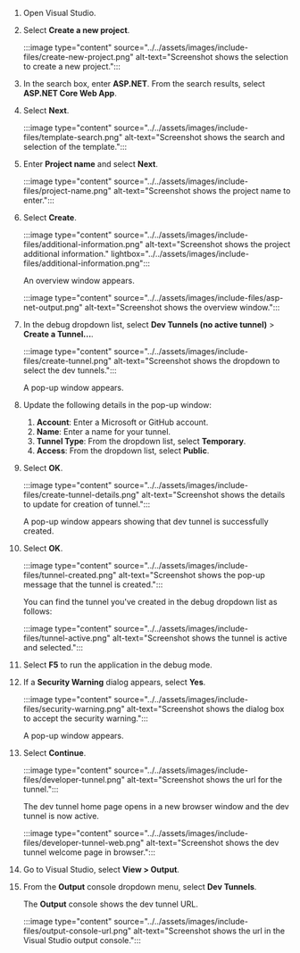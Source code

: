 1. Open Visual Studio.
1. Select **Create a new project**.

    :::image type="content" source="../../assets/images/include-files/create-new-project.png" alt-text="Screenshot shows the selection to create a new project.":::

1. In the search box, enter **ASP.NET**. From the search results, select **ASP.NET Core Web App**.

1. Select **Next**.

    :::image type="content" source="../../assets/images/include-files/template-search.png" alt-text="Screenshot shows the search and selection of the template.":::

1. Enter **Project name** and select **Next**.

    :::image type="content" source="../../assets/images/include-files/project-name.png" alt-text="Screenshot shows the project name to enter.":::

1. Select **Create**.

    :::image type="content" source="../../assets/images/include-files/additional-information.png" alt-text="Screenshot shows the project additional information." lightbox="../../assets/images/include-files/additional-information.png":::

    An overview window appears.

    :::image type="content" source="../../assets/images/include-files/asp-net-output.png" alt-text="Screenshot shows the overview window.":::

1. In the debug dropdown list, select **Dev Tunnels (no active tunnel)** > **Create a Tunnel...**.

    :::image type="content" source="../../assets/images/include-files/create-tunnel.png" alt-text="Screenshot shows the dropdown to select the dev tunnels.":::

    A pop-up window appears.

1. Update the following details in the pop-up window:

    1. **Account**: Enter a Microsoft or GitHub account.
    1. **Name**: Enter a name for your tunnel.
    1. **Tunnel Type**: From the dropdown list, select **Temporary**.
    1. **Access**: From the dropdown list, select **Public**.

1. Select **OK**.

    :::image type="content" source="../../assets/images/include-files/create-tunnel-details.png" alt-text="Screenshot shows the details to update for creation of tunnel.":::

    A pop-up window appears showing that dev tunnel is successfully created.

1. Select **OK**.

    :::image type="content" source="../../assets/images/include-files/tunnel-created.png" alt-text="Screenshot shows the pop-up message that the tunnel is created.":::

    You can find the tunnel you've created in the debug dropdown list as follows:

    :::image type="content" source="../../assets/images/include-files/tunnel-active.png" alt-text="Screenshot shows the tunnel is active and selected.":::

1. Select **F5** to run the application in the debug mode.

1. If a **Security Warning** dialog appears, select **Yes**.

    :::image type="content" source="../../assets/images/include-files/security-warning.png" alt-text="Screenshot shows the dialog box to accept the security warning.":::

    A pop-up window appears.

1. Select **Continue**.

    :::image type="content" source="../../assets/images/include-files/developer-tunnel.png" alt-text="Screenshot shows the url for the tunnel.":::

    The dev tunnel home page opens in a new browser window and the dev tunnel is now active.

    :::image type="content" source="../../assets/images/include-files/developer-tunnel-web.png" alt-text="Screenshot shows the dev tunnel welcome page in browser.":::

1. Go to Visual Studio, select **View > Output**.

1. From the **Output** console dropdown menu, select **Dev Tunnels**.

    The **Output** console shows the dev tunnel URL.

    :::image type="content" source="../../assets/images/include-files/output-console-url.png" alt-text="Screenshot shows the url in the Visual Studio output console.":::
